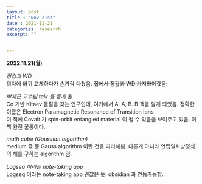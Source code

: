 ```yaml
---
layout: post
title : "Nov 21st"
date : 2021-11-21
categories: research
excerpt: ""


---
```

 

**2022.11.21(월)**



*장갑과 WD*  
의자에 바퀴 교체하다가 손가락 다쳤음.
~~집에서 장갑과 WD 가져와야겠음.~~


*박제근 교수님 talk 를 듣게 됨*    
Co 기반 Kitaev 물질을 찾는 연구인데,
여기에서 A. A, B. B 책을 알게 되었음. 정확한 이름은 Electron Paramagnetic Resonance of Transition Ions  
이 책에 Covalt 가 spin-orbit entangled material  이 될 수 있음을 보여주고 있음.
이 책 완전 꿀통이다.  


*math cube (Gaussian algorithm)*   
medium 글 중
Gauss algorithm 이란 것을 따라해봄.
다른게 아니라 연립일차방정식의 해를 구하는 algorithm 임.


*Logseq 이라는 note-taking app*   
Logseq 이라는 note-taking app 괜찮은 듯. obsidian 과 연동가능함. 






